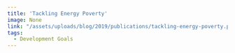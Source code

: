 ```yaml
---
title: 'Tackling Energy Poverty'
image: None
link: "/assets/uploads/blog/2019/publications/tackling-energy-poverty.pdf"
tags:
  - Development Goals
---
```

